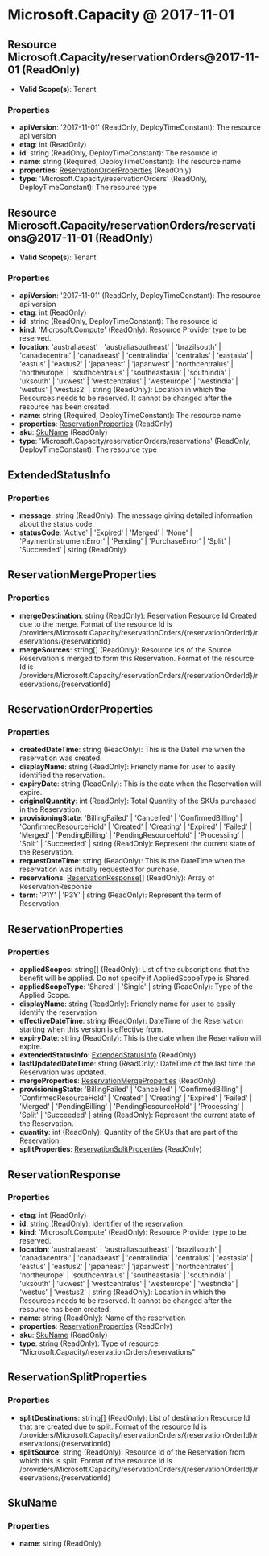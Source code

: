 # Microsoft.Capacity @ 2017-11-01

## Resource Microsoft.Capacity/reservationOrders@2017-11-01 (ReadOnly)
* **Valid Scope(s)**: Tenant
### Properties
* **apiVersion**: '2017-11-01' (ReadOnly, DeployTimeConstant): The resource api version
* **etag**: int (ReadOnly)
* **id**: string (ReadOnly, DeployTimeConstant): The resource id
* **name**: string (Required, DeployTimeConstant): The resource name
* **properties**: [ReservationOrderProperties](#reservationorderproperties) (ReadOnly)
* **type**: 'Microsoft.Capacity/reservationOrders' (ReadOnly, DeployTimeConstant): The resource type

## Resource Microsoft.Capacity/reservationOrders/reservations@2017-11-01 (ReadOnly)
* **Valid Scope(s)**: Tenant
### Properties
* **apiVersion**: '2017-11-01' (ReadOnly, DeployTimeConstant): The resource api version
* **etag**: int (ReadOnly)
* **id**: string (ReadOnly, DeployTimeConstant): The resource id
* **kind**: 'Microsoft.Compute' (ReadOnly): Resource Provider type to be reserved.
* **location**: 'australiaeast' | 'australiasoutheast' | 'brazilsouth' | 'canadacentral' | 'canadaeast' | 'centralindia' | 'centralus' | 'eastasia' | 'eastus' | 'eastus2' | 'japaneast' | 'japanwest' | 'northcentralus' | 'northeurope' | 'southcentralus' | 'southeastasia' | 'southindia' | 'uksouth' | 'ukwest' | 'westcentralus' | 'westeurope' | 'westindia' | 'westus' | 'westus2' | string (ReadOnly): Location in which the Resources needs to be reserved. It cannot be changed after the resource has been created.
* **name**: string (Required, DeployTimeConstant): The resource name
* **properties**: [ReservationProperties](#reservationproperties) (ReadOnly)
* **sku**: [SkuName](#skuname) (ReadOnly)
* **type**: 'Microsoft.Capacity/reservationOrders/reservations' (ReadOnly, DeployTimeConstant): The resource type

## ExtendedStatusInfo
### Properties
* **message**: string (ReadOnly): The message giving detailed information about the status code.
* **statusCode**: 'Active' | 'Expired' | 'Merged' | 'None' | 'PaymentInstrumentError' | 'Pending' | 'PurchaseError' | 'Split' | 'Succeeded' | string (ReadOnly)

## ReservationMergeProperties
### Properties
* **mergeDestination**: string (ReadOnly): Reservation Resource Id Created due to the merge. Format of the resource Id is /providers/Microsoft.Capacity/reservationOrders/{reservationOrderId}/reservations/{reservationId}
* **mergeSources**: string[] (ReadOnly): Resource Ids of the Source Reservation's merged to form this Reservation. Format of the resource Id is /providers/Microsoft.Capacity/reservationOrders/{reservationOrderId}/reservations/{reservationId}

## ReservationOrderProperties
### Properties
* **createdDateTime**: string (ReadOnly): This is the DateTime when the reservation was created.
* **displayName**: string (ReadOnly): Friendly name for user to easily identified the reservation.
* **expiryDate**: string (ReadOnly): This is the date when the Reservation will expire.
* **originalQuantity**: int (ReadOnly): Total Quantity of the SKUs purchased in the Reservation.
* **provisioningState**: 'BillingFailed' | 'Cancelled' | 'ConfirmedBilling' | 'ConfirmedResourceHold' | 'Created' | 'Creating' | 'Expired' | 'Failed' | 'Merged' | 'PendingBilling' | 'PendingResourceHold' | 'Processing' | 'Split' | 'Succeeded' | string (ReadOnly): Represent the current state of the Reservation.
* **requestDateTime**: string (ReadOnly): This is the DateTime when the reservation was initially requested for purchase.
* **reservations**: [ReservationResponse](#reservationresponse)[] (ReadOnly): Array of ReservationResponse
* **term**: 'P1Y' | 'P3Y' | string (ReadOnly): Represent the term of Reservation.

## ReservationProperties
### Properties
* **appliedScopes**: string[] (ReadOnly): List of the subscriptions that the benefit will be applied. Do not specify if AppliedScopeType is Shared.
* **appliedScopeType**: 'Shared' | 'Single' | string (ReadOnly): Type of the Applied Scope.
* **displayName**: string (ReadOnly): Friendly name for user to easily identify the reservation
* **effectiveDateTime**: string (ReadOnly): DateTime of the Reservation starting when this version is effective from.
* **expiryDate**: string (ReadOnly): This is the date when the Reservation will expire.
* **extendedStatusInfo**: [ExtendedStatusInfo](#extendedstatusinfo) (ReadOnly)
* **lastUpdatedDateTime**: string (ReadOnly): DateTime of the last time the Reservation was updated.
* **mergeProperties**: [ReservationMergeProperties](#reservationmergeproperties) (ReadOnly)
* **provisioningState**: 'BillingFailed' | 'Cancelled' | 'ConfirmedBilling' | 'ConfirmedResourceHold' | 'Created' | 'Creating' | 'Expired' | 'Failed' | 'Merged' | 'PendingBilling' | 'PendingResourceHold' | 'Processing' | 'Split' | 'Succeeded' | string (ReadOnly): Represent the current state of the Reservation.
* **quantity**: int (ReadOnly): Quantity of the SKUs that are part of the Reservation.
* **splitProperties**: [ReservationSplitProperties](#reservationsplitproperties) (ReadOnly)

## ReservationResponse
### Properties
* **etag**: int (ReadOnly)
* **id**: string (ReadOnly): Identifier of the reservation
* **kind**: 'Microsoft.Compute' (ReadOnly): Resource Provider type to be reserved.
* **location**: 'australiaeast' | 'australiasoutheast' | 'brazilsouth' | 'canadacentral' | 'canadaeast' | 'centralindia' | 'centralus' | 'eastasia' | 'eastus' | 'eastus2' | 'japaneast' | 'japanwest' | 'northcentralus' | 'northeurope' | 'southcentralus' | 'southeastasia' | 'southindia' | 'uksouth' | 'ukwest' | 'westcentralus' | 'westeurope' | 'westindia' | 'westus' | 'westus2' | string (ReadOnly): Location in which the Resources needs to be reserved. It cannot be changed after the resource has been created.
* **name**: string (ReadOnly): Name of the reservation
* **properties**: [ReservationProperties](#reservationproperties) (ReadOnly)
* **sku**: [SkuName](#skuname) (ReadOnly)
* **type**: string (ReadOnly): Type of resource. "Microsoft.Capacity/reservationOrders/reservations"

## ReservationSplitProperties
### Properties
* **splitDestinations**: string[] (ReadOnly): List of destination Resource Id that are created due to split. Format of the resource Id is /providers/Microsoft.Capacity/reservationOrders/{reservationOrderId}/reservations/{reservationId}
* **splitSource**: string (ReadOnly): Resource Id of the Reservation from which this is split. Format of the resource Id is /providers/Microsoft.Capacity/reservationOrders/{reservationOrderId}/reservations/{reservationId}

## SkuName
### Properties
* **name**: string (ReadOnly)

